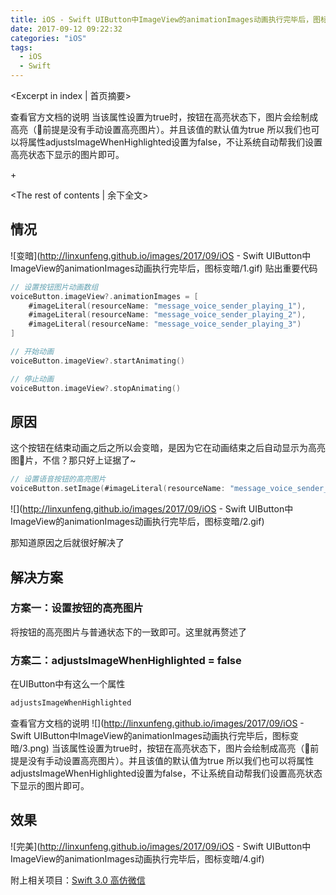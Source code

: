 ```yaml
---
title: iOS - Swift UIButton中ImageView的animationImages动画执行完毕后，图标变暗
date: 2017-09-12 09:22:32
categories: "iOS"
tags:
  - iOS
  - Swift
---
```


<Excerpt in index | 首页摘要> 

查看官方文档的说明 当该属性设置为true时，按钮在高亮状态下，图片会绘制成高亮（前提是没有手动设置高亮图片）。并且该值的默认值为true
所以我们也可以将属性adjustsImageWhenHighlighted设置为false，不让系统自动帮我们设置高亮状态下显示的图片即可。

+<!-- more -->

<The rest of contents | 余下全文>

## 情况
![变暗](http://linxunfeng.github.io/images/2017/09/iOS - Swift UIButton中ImageView的animationImages动画执行完毕后，图标变暗/1.gif)
贴出重要代码

```swift
// 设置按钮图片动画数组
voiceButton.imageView?.animationImages = [
    #imageLiteral(resourceName: "message_voice_sender_playing_1"),
    #imageLiteral(resourceName: "message_voice_sender_playing_2"),
    #imageLiteral(resourceName: "message_voice_sender_playing_3")
]
```
```swift
// 开始动画
voiceButton.imageView?.startAnimating()
```
```swift
// 停止动画
voiceButton.imageView?.stopAnimating()
```
## 原因
这个按钮在结束动画之后之所以会变暗，是因为它在动画结束之后自动显示为高亮图片，不信？那只好上证据了~
```swift
// 设置语音按钮的高亮图片
voiceButton.setImage(#imageLiteral(resourceName: "message_voice_sender_normal"), for: .highlighted)
```
![](http://linxunfeng.github.io/images/2017/09/iOS - Swift UIButton中ImageView的animationImages动画执行完毕后，图标变暗/2.gif)

那知道原因之后就很好解决了
## 解决方案
### 方案一：设置按钮的高亮图片
将按钮的高亮图片与普通状态下的一致即可。这里就再赘述了
### 方案二：adjustsImageWhenHighlighted = false
在UIButton中有这么一个属性
```swift
adjustsImageWhenHighlighted
```
查看官方文档的说明
![](http://linxunfeng.github.io/images/2017/09/iOS - Swift UIButton中ImageView的animationImages动画执行完毕后，图标变暗/3.png)
当该属性设置为true时，按钮在高亮状态下，图片会绘制成高亮（前提是没有手动设置高亮图片）。并且该值的默认值为true
所以我们也可以将属性adjustsImageWhenHighlighted设置为false，不让系统自动帮我们设置高亮状态下显示的图片即可。

## 效果
![完美](http://linxunfeng.github.io/images/2017/09/iOS - Swift UIButton中ImageView的animationImages动画执行完毕后，图标变暗/4.gif)

附上相关项目：[Swift 3.0 高仿微信](https://github.com/LinXunFeng/LXFWeChat)

<div class="github-widget" data-repo="LinXunFeng/LXFWeChat"></div>